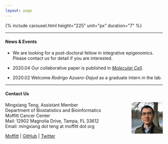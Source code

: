 ```yaml
---
layout: page
---
```


{% include carousel.html height="225" unit="px" duration="7" %}

---

#### News & Events

- We are looking for a post-doctoral fellow in integrative epigenomics. Please contact us for detail if you are interested.

- 2020.04 Our collaborative paper is published in [*Molecular Cell*](https://doi.org/10.1016/j.molcel.2020.03.025).  

- 2020.02 Welcome *Rodrigo Azuero-Dajud* as a graduate intern in the lab. 

---

#### Contact Us

<!-- {% include JB/setup %} -->

Mingxiang Teng,
<img style="float: right;width:100px;height:100px;" 
src="assets/themes/twitter/bootstrap/img/jamaicapond.jpg"> 
Assistant Member <br>
Department of Biostatistics and Bioinformatics <br>
Moffitt Cancer Center <br>
Mail: 12902 Magnolia Drive, Tampa, FL 33612<br>
Email: mingxiang dot teng at moffitt dot org

[Moffitt](https://moffitt.org/research-science/researchers/mingxiang-teng) |
[GitHub](https://github.com/tengmx) |
[Twitter](https://twitter.com/mingxiangteng)

